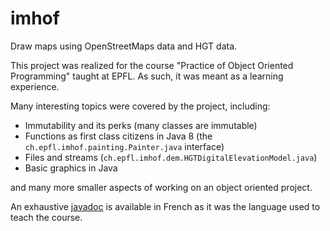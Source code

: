 # imhof

Draw maps using OpenStreetMaps data and HGT data.

This project was realized for the course "Practice of Object Oriented Programming" taught at EPFL. As such, it was meant as a learning experience.

Many interesting topics were covered by the project, including:

 - Immutability and its perks (many classes are immutable)
 - Functions as first class citizens in Java 8 (the `ch.epfl.imhof.painting.Painter.java` interface)
 - Files and streams (`ch.epfl.imhof.dem.HGTDigitalElevationModel.java`)
 - Basic graphics in Java

and many more smaller aspects of working on an object oriented project.

An exhaustive [javadoc](javadoc/index.html) is available in French as it was the language used to teach the course.

